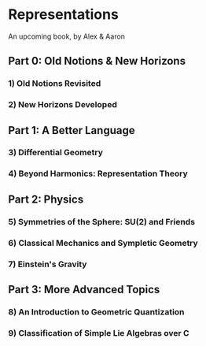 # Representations

An upcoming book, by Alex &amp; Aaron


## Part 0: Old Notions & New Horizons

### 1) Old Notions Revisited

### 2) New Horizons Developed

## Part 1: A Better Language

### 3) Differential Geometry

### 4) Beyond Harmonics: Representation Theory

## Part 2: Physics

### 5) Symmetries of the Sphere: SU(2) and Friends

### 6) Classical Mechanics and Sympletic Geometry

### 7) Einstein's Gravity

## Part 3: More Advanced Topics

### 8) An Introduction to Geometric Quantization

### 9) Classification of Simple Lie Algebras over C
